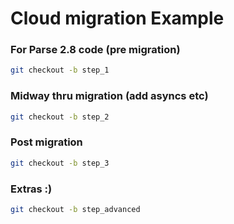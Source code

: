 # Cloud migration Example


### For Parse 2.8 code (pre migration)
```bash
git checkout -b step_1
```

### Midway thru migration (add asyncs etc)
```bash
git checkout -b step_2
```

### Post migration 
```bash
git checkout -b step_3
```



### Extras :)
```bash
git checkout -b step_advanced
```